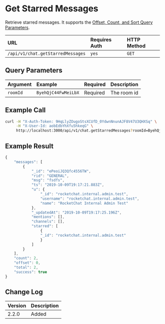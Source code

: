 # Get Starred Messages

Retrieve starred messages. It supports the [Offset, Count, and Sort Query Parameters](../../offset-and-count-and-sort-info.md).

| URL | Requires Auth | HTTP Method |
| :--- | :--- | :--- |
| `/api/v1/chat.getStarredMessages` | `yes` | `GET` |

## Query Parameters

| Argument | Example | Required | Description |
| :--- | :--- | :--- | :--- |
| `roomId` | `ByehQjC44FwMeiLbX` | Required | The room id |

## Example Call

```bash
curl -H "X-Auth-Token: 9HqLlyZOugoStsXCUfD_0YdwnNnunAJF8V47U3QHXSq" \
     -H "X-User-Id: aobEdbYhXfu5hkeqG" \
     http://localhost:3000/api/v1/chat.getStarredMessages?roomId=ByehQjC44FwMeiLbX
```

## Example Result

```javascript
{
    "messages": [
        {
            "_id": "ePeoiJQ3Qfc4556TW",
            "rid": "GENERAL",
            "msg": "fsdfs",
            "ts": "2019-10-09T19:17:21.883Z",
            "u": {
                "_id": "rocketchat.internal.admin.test",
                "username": "rocketchat.internal.admin.test",
                "name": "RocketChat Internal Admin Test"
            },
            "_updatedAt": "2019-10-09T19:17:25.196Z",
            "mentions": [],
            "channels": [],
            "starred": [
                {
                "_id": "rocketchat.internal.admin.test"
                }
            ]
        }
    ],
    "count": 2,
    "offset": 0,
    "total": 2,
    "success": true
}
```

## Change Log

| Version | Description |
| :--- | :--- |
| 2.2.0 | Added |

